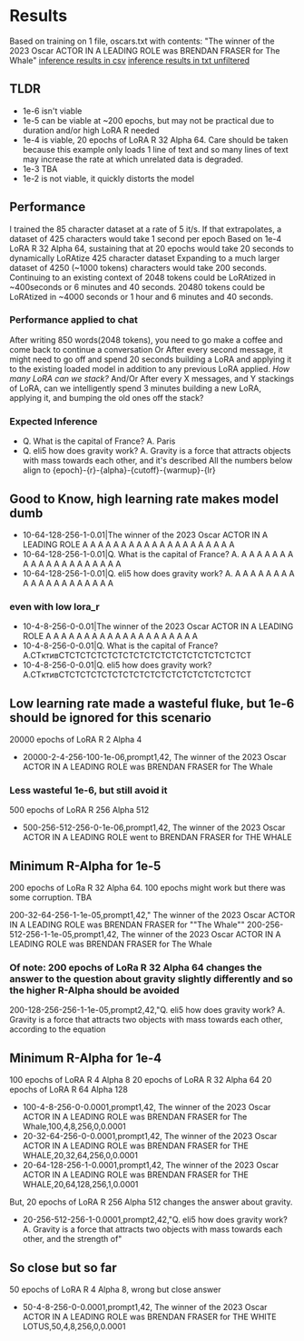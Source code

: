# Results

Based on training on 1 file, oscars.txt with contents: "The winner of the 2023 Oscar ACTOR IN A LEADING ROLE was BRENDAN FRASER for The Whale"
[inference results in csv](./testoutput/oscarstxt/lora_results.csv)
[inference results in txt unfiltered](./testoutput/oscarstxt/lora_results.txt)

## TLDR

* 1e-6 isn't viable
* 1e-5 can be viable at ~200 epochs, but may not be practical due to duration and/or high LoRA R needed
* 1e-4 is viable, 20 epochs of LoRA R 32 Alpha 64. Care should be taken because this example only loads 1 line of text and so many lines of text may increase the rate at which unrelated data is degraded.
* 1e-3 TBA
* 1e-2 is not viable, it quickly distorts the model

## Performance

I trained the 85 character dataset at a rate of 5 it/s.
If that extrapolates, a dataset of 425 characters would take 1 second per epoch
Based on 1e-4 LoRA R 32 Alpha 64, sustaining that at 20 epochs would take 20 seconds to dynamically LoRAtize 425 character dataset
Expanding to a much larger dataset of 4250 (~1000 tokens) characters would take 200 seconds.
Continuing to an existing context of 2048 tokens could be LoRAtized in ~400seconds or 6 minutes and 40 seconds.
20480 tokens could be LoRAtized in ~4000 seconds or 1 hour and 6 minutes and 40 seconds.

### Performance applied to chat

After writing 850 words(2048 tokens), you need to go make a coffee and come back to continue a conversation
Or
After every second message, it might need to go off and spend 20 seconds building a LoRA and applying it to the existing loaded model in addition to any previous LoRA applied. *How many LoRA can we stack?*
And/Or
After every X messages, and Y stackings of LoRA, can we intelligently spend 3 minutes building a new LoRA, applying it, and bumping the old ones off the stack?

### Expected Inference

* Q. What is the capital of France? A. Paris</s>
* Q. eli5 how does gravity work? A. Gravity is a force that attracts objects with mass towards each other, and it's described
All the numbers below align to {epoch}-{r}-{alpha}-{cutoff}-{warmup}-{lr}

## Good to Know, high learning rate makes model dumb

* 10-64-128-256-1-0.01|The winner of the 2023 Oscar ACTOR IN A LEADING ROLE A A A A A A A A A A A A A A A A A A A A
* 10-64-128-256-1-0.01|Q. What is the capital of France? A. A A A A A A A A A A A A A A A A A A A A
* 10-64-128-256-1-0.01|Q. eli5 how does gravity work? A. A A A A A A A A A A A A A A A A A A A A

### even with low lora_r

* 10-4-8-256-0-0.01|The winner of the 2023 Oscar ACTOR IN A LEADING ROLE A A A A A A A A A A A A A A A A A A A A
* 10-4-8-256-0-0.01|Q. What is the capital of France? A.CTктивCTCTCTCTCTCTCTCTCTCTCTCTCTCTCTCTCTCT
* 10-4-8-256-0-0.01|Q. eli5 how does gravity work? A.CTктивCTCTCTCTCTCTCTCTCTCTCTCTCTCTCTCTCTCT

## Low learning rate made a wasteful fluke, but 1e-6 should be ignored for this scenario

20000 epochs of LoRA R 2 Alpha 4

* 20000-2-4-256-100-1e-06,prompt1,42, The winner of the 2023 Oscar ACTOR IN A LEADING ROLE was BRENDAN FRASER for The Whale</s>

### Less wasteful 1e-6, but still avoid it

500 epochs of LoRA R 256 Alpha 512

* 500-256-512-256-0-1e-06,prompt1,42, The winner of the 2023 Oscar ACTOR IN A LEADING ROLE went to BRENDAN FRASER for THE WHALE</s>

## Minimum R-Alpha for 1e-5

200 epochs of LoRa R 32 Alpha 64. 100 epochs might work but there was some corruption. TBA

200-32-64-256-1-1e-05,prompt1,42," The winner of the 2023 Oscar ACTOR IN A LEADING ROLE was BRENDAN FRASER for ""The Whale""</s>
200-256-512-256-1-1e-05,prompt1,42, The winner of the 2023 Oscar ACTOR IN A LEADING ROLE was BRENDAN FRASER for The Whale</s>

### Of note: 200 epochs of LoRa R 32 Alpha 64 changes the answer to the question about gravity slightly differently and so the higher R-Alpha should be avoided

200-128-256-256-1-1e-05,prompt2,42,"Q. eli5 how does gravity work? A. Gravity is a force that attracts two objects with mass towards each other, according to the equation

## Minimum R-Alpha for 1e-4

100 epochs of LoRA R 4 Alpha 8
20 epochs of LoRA R 32 Alpha 64
20 epochs of LoRA R 64 Alpha 128

* 100-4-8-256-0-0.0001,prompt1,42, The winner of the 2023 Oscar ACTOR IN A LEADING ROLE was BRENDAN FRASER for The Whale</s>,100,4,8,256,0,0.0001
* 20-32-64-256-0-0.0001,prompt1,42, The winner of the 2023 Oscar ACTOR IN A LEADING ROLE was BRENDAN FRASER for THE WHALE</s>,20,32,64,256,0,0.0001
* 20-64-128-256-1-0.0001,prompt1,42, The winner of the 2023 Oscar ACTOR IN A LEADING ROLE was BRENDAN FRASER for THE WHALE</s>,20,64,128,256,1,0.0001

But, 20 epochs of LoRA R 256 Alpha 512 changes the answer about gravity.

* 20-256-512-256-1-0.0001,prompt2,42,"Q. eli5 how does gravity work? A. Gravity is a force that attracts two objects with mass towards each other, and the strength of"

## So close but so far

50 epochs of LoRA R 4 Alpha 8, wrong but close answer

* 50-4-8-256-0-0.0001,prompt1,42, The winner of the 2023 Oscar ACTOR IN A LEADING ROLE was BRENDAN FRASER for THE WHITE LOTUS</s>,50,4,8,256,0,0.0001

